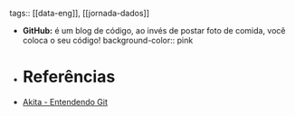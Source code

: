 tags:: [[data-eng]], [[jornada-dados]]

- **GitHub:** é um blog de código, ao invés de postar foto de comida, você coloca o seu código!
  background-color:: pink
- # Referências
- [Akita - Entendendo Git](https://www.akitaonrails.com/2020/02/05/akitando-70-entendendo-git-nao-e-um-tutorial)
